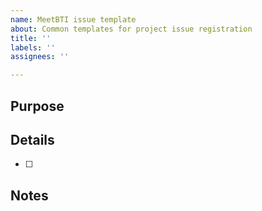 ```yaml
---
name: MeetBTI issue template
about: Common templates for project issue registration
title: ''
labels: ''
assignees: ''

---
```


## Purpose
 >
## Details
-[ ]
##  Notes
